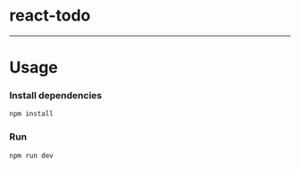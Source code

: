 

# react-todo

---

# Usage

### Install dependencies

```bash
npm install
```

### Run

```bash
npm run dev
